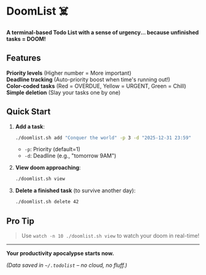 # DoomList ☠️  

**A terminal-based Todo List with a sense of urgency... because unfinished tasks = DOOM!**  

## Features  
**Priority levels** (Higher number = More important)  
**Deadline tracking** (Auto-priority boost when time's running out!)  
**Color-coded tasks** (Red = OVERDUE, Yellow = URGENT, Green = Chill)  
**Simple deletion** (Slay your tasks one by one)  

## Quick Start  
1. **Add a task**:  
   ```bash
   ./doomlist.sh add "Conquer the world" -p 3 -d "2025-12-31 23:59"
   ```
   - `-p`: Priority (default=1)  
   - `-d`: Deadline (e.g., "tomorrow 9AM")  

2. **View doom approaching**:  
   ```bash
   ./doomlist.sh view
   ```

3. **Delete a finished task** (to survive another day):  
   ```bash
   ./doomlist.sh delete 42
   ```

## Pro Tip  
> Use `watch -n 10 ./doomlist.sh view` to watch your doom in real-time!  

---  
**Your productivity apocalypse starts now.** 

*(Data saved in `~/.todolist` – no cloud, no fluff.)*
